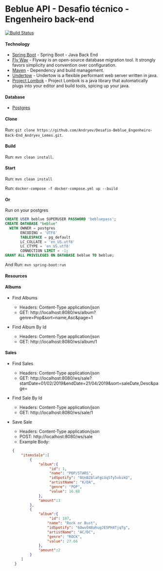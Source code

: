 # Beblue API - Desafio técnico - Engenheiro back-end

[![Build Status](https://travis-ci.org/Andryev/Desafio-Beblue_Engenheiro-Back-End_Andryev_Lemes.svg?branch=master)](https://travis-ci.org/Andryev/Desafio-Beblue_Engenheiro-Back-End_Andryev_Lemes)
#### Technology

* [Spring Boot] - Spring Boot - Java Back End
* [Fly Way] - Flyway is an open-source database migration tool. It strongly favors simplicity and convention over configuration.
* [Maven] - Dependency and build management.
* [Undertow] - Undertow is a flexible performant web server written in java.
* [Project Lombok] - Project Lombok is a java library that automatically plugs into your editor and build tools, spicing up your java.

#### Database

* [Postgres] 

#### Clone
Run: `git clone https://github.com/Andryev/Desafio-Beblue_Engenheiro-Back-End_Andryev_Lemes.git`.

#### Build

Run: `mvn clean install`.

#### Start

Run: `mvn clean install`

Run: `docker-compose -f docker-compose.yml up --build`

#### Or
Run on your postgres

```sql
CREATE USER beblue SUPERUSER PASSWORD 'bebluepass';
CREATE DATABASE "beblue"
  WITH OWNER = postgres
       ENCODING = 'UTF8'
       TABLESPACE = pg_default
       LC_COLLATE = 'en_US.utf8'
       LC_CTYPE = 'en_US.utf8'
       CONNECTION LIMIT = -1;
GRANT ALL PRIVILEGES ON DATABASE beblue TO beblue;
```
And 
Run: `mvn spring-boot:run`
#### Resources
#### Albums

* Find Albums
    * Headers: Content-Type application/json
    * GET:
http://localhost:8080/ws/album?genre=Pop&sort=name,Asc&page=1

* Find Album By Id
    * Headers: Content-Type application/json
    * GET:
http://localhost:8080/ws/album/1

#### Sales
* Find Sales
    * Headers: Content-Type application/json
    * GET:
http://localhost:8080/ws/sale?startDate=01/02/2019&endDate=21/04/2019&sort=saleDate,Desc&page=

* Find Sale By Id
    * Headers: Content-Type application/json
    * GET:
http://localhost:8080/ws/sale/1
* Save Sale
    * Headers: Content-Type application/json
    * POST:
http://localhost:8080/ws/sale
    * Example Body:<br>
    ```json
    {
     	"itemsSale":[
     		{
     			"album":{
                     "id": 1,
                     "name": "POP/STARS",
                     "idSpotify": "0UnBZ8laFgLUq5Ty5vbikQ",
                     "artistName": "K/DA",
                     "genre": "POP",
                     "value": 16.68
     			},
     			"amount":3
     		},
     		{
     			"album":{
                     "id": 187,
                 	"name": "Rock or Bust",
                 	"idSpotify": "6OwvO40ahugJE5PH4TjqTg",
                 	"artistName": "AC/DC",
                 	"genre": "ROCK",
                 	"value": 27.66
     			},
     			"amount":2
     		}
     	]
     }
    ```

[Spring Boot]: <https://spring.io/projects/spring-boot>
[Fly Way]: <https://flywaydb.org>
[Maven]: <https://maven.apache.org>
[Undertow]: <http://undertow.io>
[Project Lombok]: <https://projectlombok.org>
[Postgres]: <https://www.postgresql.org/>